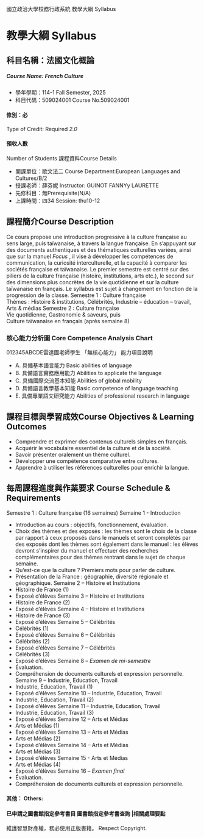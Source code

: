 國立政治大學校務行政系統 教學大綱 Syllabus
# 教學大綱 Syllabus
##  科目名稱：法國文化概論 
#####  Course Name: French Culture
  * 學年學期：114-1 Fall Semester, 2025 
  * 科目代碼：509024001 Course No.509024001
#### 修別：必
Type of Credit: Required 
_2.0_
#### 預收人數
Number of Students
課程資料Course Details
  * 開課單位：歐文法二 Course Department:European Languages and Cultures/B/2 
  * 授課老師：薛芬妮 Instructor: GUINOT FANNYy LAURETTE 
  * 先修科目：無Prerequisite(N/A)
  * 上課時間：四34 Session: thu10-12
##  課程簡介Course Description
Ce cours propose une introduction progressive à la culture française au sens large, puis taïwanaise, à travers la langue française. En s’appuyant sur des documents authentiques et des thématiques culturelles variées, ainsi que sur la manuel _Focus_ , il vise à développer les compétences de communication, la curiosité interculturelle, et la capacité à comparer les sociétés française et taïwanaise. Le premier semestre est centré sur des piliers de la culture française (histoire, institutions, arts etc.), le second sur des dimensions plus concrètes de la vie quotidienne et sur la culture taïwanaise en français.
Le syllabus est sujet à changement en fonction de la progression de la classe.
Semestre 1 : Culture française  
Thèmes : Histoire & institutions, Célébrités, Industrie – éducation – travail, Arts & médias
Semestre 2 : Culture française  
Vie quotidienne, Gastronomie & saveurs, puis  
Culture taïwanaise en français (après semaine 8)
###  核心能力分析圖 Core Competence Analysis Chart
012345ABCDE雷達圖老師學生
「無核心能力」 
能力項目說明
  * A. 具備基本語言能力 Basic abilities of language
  * B. 具備語言實務應用能力 Abilities to applicate the language
  * C. 具備國際交流基本知能 Abilities of global mobility
  * D. 具備語言教學基本知能 Basic competence of language teaching
  * E. 具備專業語文研究能力 Abilities of professional research in language
##  課程目標與學習成效Course Objectives & Learning Outcomes 
  * Comprendre et exprimer des contenus culturels simples en français.
  * Acquérir le vocabulaire essentiel de la culture et de la société.
  * Savoir présenter oralement un thème culturel.
  * Développer une compétence comparative entre cultures.
  * Apprendre à utiliser les références culturelles pour enrichir la langue.
##  每周課程進度與作業要求 Course Schedule & Requirements
Semestre 1 : Culture française (16 semaines)
Semaine 1 - Introduction
  * Introduction au cours : objectifs, fonctionnement, évaluation.
  * Choix des thèmes et des exposés : les thèmes sont le choix de la classe par rapport à ceux proposés dans le manuels et seront complétés par des exposés dont les thèmes sont également dans le manuel : les élèves devront s’inspirer du manuel et effectuer des recherches complémentaires pour des thèmes rentrant dans le sujet de chaque semaine.
  * Qu’est-ce que la culture ? Premiers mots pour parler de culture.
  * Présentation de la France : géographie, diversité régionale et géographique.
Semaine 2 – Histoire et Institutions
  * Histoire de France (1) 
  * Exposé d’élèves
Semaine 3 – Histoire et Institutions
  * Histoire de France (2) 
  * Exposé d’élèves
Semaine 4 – Histoire et Institutions
  * Histoire de France (3) 
  * Exposé d’élèves
Semaine 5 – Célébrités
  * Célébrités (1) 
  * Exposé d’élèves
Semaine 6 – Célébrités
  * Célébrités (2) 
  * Exposé d’élèves
Semaine 7 – Célébrités
  * Célébrités (3) 
  * Exposé d’élèves
Semaine 8 – _Examen de mi-semestre_
  * Évaluation.
  * Compréhension de documents culturels et expression personnelle.
Semaine 9 – Industrie, Education, Travail
  * Industrie, Education, Travail (1) 
  * Exposé d’élèves
Semaine 10 – Industrie, Education, Travail
  * Industrie, Education, Travail (2) 
  * Exposé d’élèves
Semaine 11 – Industrie, Education, Travail
  * Industrie, Education, Travail (3) 
  * Exposé d’élèves
Semaine 12 – Arts et Médias
  * Arts et Médias (1) 
  * Exposé d’élèves
Semaine 13 – Arts et Médias
  * Arts et Médias (2) 
  * Exposé d’élèves
Semaine 14 – Arts et Médias
  * Arts et Médias (3) 
  * Exposé d’élèves
Semaine 15 - Arts et Médias
  * Arts et Médias (4) 
  * Exposé d’élèves
Semaine 16 – _Examen final_
  * Évaluation.
  * Compréhension de documents culturels et expression personnelle.
####  其他： Others:
####  已申請之圖書館指定參考書目  圖書館指定參考書查詢 |相關處理要點
維護智慧財產權，務必使用正版書籍。 Respect Copyright.